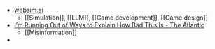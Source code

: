 - [websim.ai](https://websim.ai/)
	- [[Simulation]], [[LLM]], [[Game development]], [[Game design]]
- [I’m Running Out of Ways to Explain How Bad This Is - The Atlantic](https://www.theatlantic.com/technology/archive/2024/10/hurricane-milton-conspiracies-misinformation/680221/)
	- [[Misinformation]]
-